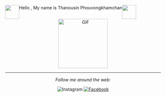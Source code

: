 <div align="center">
  
  <div style="display:flex;"><img width="45px" src="https://media.tenor.com/images/3b388fe03da271d2674faf85eb7c3fcd/tenor.gif" />     Hello , My name is Thanousin Phouvongkhamchan     <img width="45px" src="https://media.tenor.com/images/3b388fe03da271d2674faf85eb7c3fcd/tenor.gif" /></div>
  
  
  <img align="center" alt="GIF" height="160px" src="https://media.giphy.com/media/du3J3cXyzhj75IOgvA/giphy.gif" />
  
  <hr/>

<i>Follow me around the web:</i><br>

<img src="https://img.shields.io/badge/Instagram-%23E4405F.svg?&style=flat-square&logo=instagram&logoColor=white" alt="Instagram">
<a href="https://www.facebook.com/thanusin.pouvongkhamchan/" target="_blank"><img src="https://img.shields.io/badge/Facebook-%231877F2.svg?&style=flat-square&logo=facebook&logoColor=white" alt="Facebook"></a>

</div>
